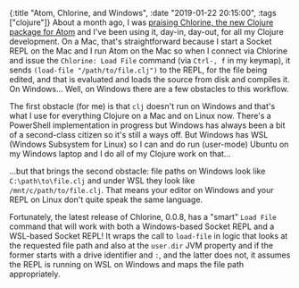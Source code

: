 {:title "Atom, Chlorine, and Windows",
 :date "2019-01-22 20:15:00",
 :tags ["clojure"]}
About a month ago, I was [praising Chlorine, the new Clojure package for
Atom](https://corfield.org/blog/2018/12/19/atom-chlorine/) and I've been using
it, day-in, day-out, for all my Clojure development. On a Mac, that's
straightforward because I start a Socket REPL on the Mac and I run Atom on the
Mac so when I connect via Chlorine and issue the `Chlorine: Load File`
command (via `Ctrl-, f` in my keymap), it sends `(load-file "/path/to/file.clj")`
to the REPL, for the file being edited, and that is evaluated and loads the
source from disk and compiles it. On Windows...<!-- more --> Well, on Windows
there are a few obstacles to this workflow.

The first obstacle (for me) is that `clj` doesn't run on Windows and that's
what I use for everything Clojure on a Mac and on Linux now. There's a
PowerShell implementation in progress but Windows has always been a bit of a
second-class citizen so it's still a ways off. But Windows has WSL (Windows
Subsystem for Linux) so I can
and do run (user-mode) Ubuntu on my Windows laptop and I do all of my Clojure
work on that...

...but that brings the second obstacle: file paths on Windows look like
`C:\path\to\file.clj` and under WSL they look like `/mnt/c/path/to/file.clj`.
That means your editor on Windows and your REPL on Linux don't quite speak the
same language.

Fortunately, the latest release of Chlorine, 0.0.8, has a "smart" `Load File`
command that will work with both a Windows-based Socket REPL and a WSL-based
Socket REPL! It wraps the call to `load-file` in logic that looks at the
requested file path and also at the
`user.dir` JVM property and if the former starts with a drive identifier and `:`,
and the latter does not, it assumes the REPL is running on WSL on Windows and
maps the file path appropriately.
